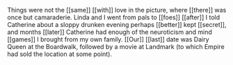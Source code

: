 Things were not the [[same]] [[with]] love in the picture, where [[there]] was once but camaraderie. Linda and I went from pals to [[foes]] [[after]] I told Catherine about a sloppy drunken evening perhaps [[better]] kept [[secret]], and months [[later]] Catherine had enough of the neuroticism and mind [[games]] I brought from my own family. [[Our]] [[last]] date was Dairy Queen at the Boardwalk, followed by a movie at Landmark (to which Empire had sold the location at some point). 